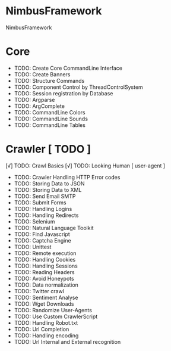 # NimbusFramework

NimbusFramework

# Core

- TODO: Create Core CommandLine Interface
- TODO: Create Banners
- TODO: Structure Commands
- TODO: Component Control by ThreadControlSystem
- TODO: Session registration by Database
- TODO: Argparse
- TODO: ArgComplete
- TODO: CommandLine Colors
- TODO: CommandLine Sounds
- TODO: CommandLine Tables

# Crawler [ TODO ]

[√] TODO: Crawl Basics
[√] TODO: Looking Human [ user-agent ] 

- TODO: Crawler Handling HTTP Error codes
- TODO: Storing Data to JSON
- TODO: Storing Data to XML
- TODO: Send Email SMTP
- TODO: Submit Forms
- TODO: Handling Logins
- TODO: Handling Redirects
- TODO: Selenium
- TODO: Natural Language Toolkit
- TODO: Find Javascript
- TODO: Captcha Engine
- TODO: Unittest
- TODO: Remote execution
- TODO: Handling Cookies
- TODO: Handling Sessions
- TODO: Reading Headers
- TODO: Avoid Honeypots
- TODO: Data normalization
- TODO: Twitter crawl
- TODO: Sentiment Analyse
- TODO: Wget Downloads
- TODO: Randomize User-Agents
- TODO: Use Custom CrawlerScript
- TODO: Handling Robot.txt
- TODO: Url Completion
- TODO: Handling encoding
- TODO: Url Internal and External recognition